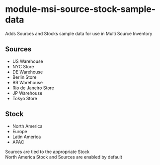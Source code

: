 # module-msi-source-stock-sample-data

Adds Sources and Stocks sample data for use in Multi Source Inventory

## Sources
- US Warehouse
- NYC Store
- DE Warehouse
- Berlin Store
- BR Warehouse
- Rio de Janeiro Store
- JP Warehouse
- Tokyo Store

## Stock
- North America
- Europe
- Latin America
- APAC 

Sources are tied to the appropriate Stock  
North America Stock and Sources are enabled by default
